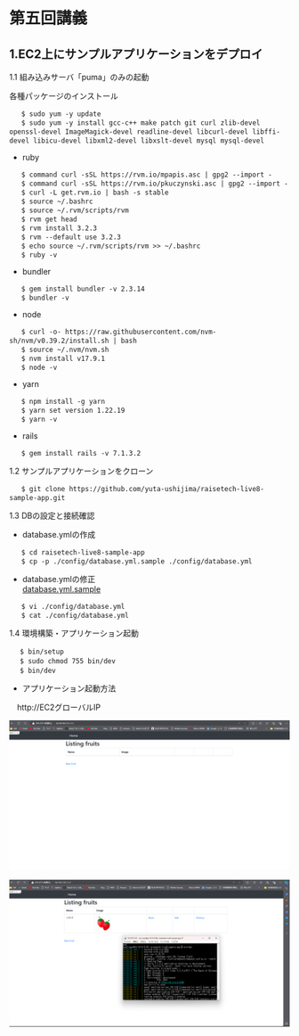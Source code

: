 # 第五回講義  
## 1.EC2上にサンプルアプリケーションをデプロイ 
1.1 組み込みサーバ「puma」のみの起動 

各種パッケージのインストール  

```bash:title 
   $ sudo yum -y update
   $ sudo yum -y install gcc-c++ make patch git curl zlib-devel openssl-devel ImageMagick-devel readline-devel libcurl-devel libffi-devel libicu-devel libxml2-devel libxslt-devel mysql mysql-devel
```
- ruby  
```bash:title
   $ command curl -sSL https://rvm.io/mpapis.asc | gpg2 --import -
   $ command curl -sSL https://rvm.io/pkuczynski.asc | gpg2 --import -
   $ curl -L get.rvm.io | bash -s stable
   $ source ~/.bashrc
   $ source ~/.rvm/scripts/rvm
   $ rvm get head
   $ rvm install 3.2.3
   $ rvm --default use 3.2.3
   $ echo source ~/.rvm/scripts/rvm >> ~/.bashrc
   $ ruby -v
```
- bundler  
```bash:title
   $ gem install bundler -v 2.3.14
   $ bundler -v
```
- node  
```bash:title
   $ curl -o- https://raw.githubusercontent.com/nvm-sh/nvm/v0.39.2/install.sh | bash
   $ source ~/.nvm/nvm.sh
   $ nvm install v17.9.1
   $ node -v
```
- yarn
```bash:title
   $ npm install -g yarn
   $ yarn set version 1.22.19
   $ yarn -v
```
- rails  
```bash:title
   $ gem install rails -v 7.1.3.2
```
1.2 サンプルアプリケーションをクローン
```bash:title
   $ git clone https://github.com/yuta-ushijima/raisetech-live8-sample-app.git
```
1.3 DBの設定と接続確認

- database.ymlの作成  
```bash:title
   $ cd raisetech-live8-sample-app
   $ cp -p ./config/database.yml.sample ./config/database.yml
```
- database.ymlの修正  
[database.yml.sample](../img5/step1/database.yml)
```bash:title
   $ vi ./config/database.yml
   $ cat ./config/database.yml
```
1.4 環境構築・アプリケーション起動
```bash:title
 　$ bin/setup
 　$ sudo chmod 755 bin/dev
 　$ bin/dev
```
- アプリケーション起動方法  

　http://EC2グローバルIP

![kumikomi](../img5/step1/kumikomikidou.png)

![kumikomi2](../img5/step1/kumikomiseikou.png)


